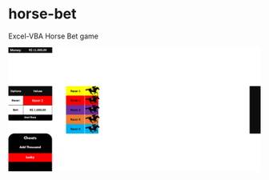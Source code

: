 # horse-bet
Excel-VBA Horse Bet game

![example-img](https://github.com/vmsou/horse-bet/blob/master/src/example.png)
